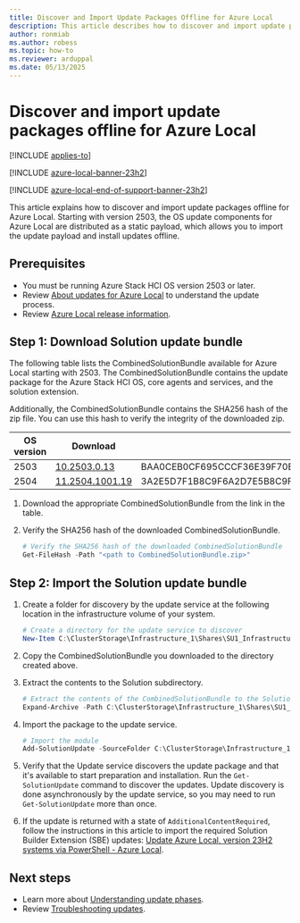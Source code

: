 ```yaml
---
title: Discover and Import Update Packages Offline for Azure Local
description: This article describes how to discover and import update packages offline for Azure Local.
author: ronmiab
ms.author: robess
ms.topic: how-to
ms.reviewer: arduppal
ms.date: 05/13/2025
---
```


# Discover and import update packages offline for Azure Local

[!INCLUDE [applies-to](../includes/hci-applies-to-23h2.md)]

[!INCLUDE [azure-local-banner-23h2](../includes/azure-local-banner-23h2.md)]

[!INCLUDE [azure-local-end-of-support-banner-23h2](../includes/azure-local-end-of-support-banner-23h2.md)]

This article explains how to discover and import update packages offline for Azure Local. Starting with version 2503, the OS update components for Azure Local are distributed as a static payload, which allows you to import the update payload and install updates offline.

## Prerequisites

- You must be running Azure Stack HCI OS version 2503 or later.
- Review [About updates for Azure Local](./about-updates-23h2.md) to understand the update process.
- Review [Azure Local release information](../release-information-23h2.md).

## Step 1: Download Solution update bundle

The following table lists the CombinedSolutionBundle available for Azure Local starting with 2503. The CombinedSolutionBundle contains the update package for the Azure Stack HCI OS, core agents and services, and the solution extension.

Additionally, the CombinedSolutionBundle contains the SHA256 hash of the zip file. You can use this hash to verify the integrity of the downloaded zip.

| OS version | Download | SHA256 |
|------------|----------|--------|
| 2503       | [10.2503.0.13](/dbazure/AzureLocal/CombinedSolutionBundle/10.2503.0.13/CombinedSolutionBundle.10.2503.0.13.zip) | BAA0CEB0CF695CCCF36E39F70BF2E67E0B886B91CDE97F8C2860CE299E2A5126 |
| 2504       | [11.2504.1001.19](/dbazure/AzureLocal/CombinedSolutionBundle/11.2504.1001.19/CombinedSolutionBundle.11.2504.1001.19.zip) | 3A2E5D7F1B8C9F6A2D7E5B8C9F6A2D7E5B8C9F6A2D7E5B8C9F6A2D7E5B8C9F6 |

1. Download the appropriate CombinedSolutionBundle from the link in the table.

1. Verify the SHA256 hash of the downloaded CombinedSolutionBundle.

   ```PowerShell
   # Verify the SHA256 hash of the downloaded CombinedSolutionBundle
   Get-FileHash -Path "<path to CombinedSolutionBundle.zip>"
   ```

## Step 2: Import the Solution update bundle

1. Create a folder for discovery by the update service at the following location in the infrastructure volume of your system.

   ```PowerShell
   # Create a directory for the update service to discover
   New-Item C:\ClusterStorage\Infrastructure_1\Shares\SU1_Infrastructure_1\import -ItemType Directory
   ```

1. Copy the CombinedSolutionBundle you downloaded to the directory created above.

1. Extract the contents to the Solution subdirectory.

   ```PowerShell
   # Extract the contents of the CombinedSolutionBundle to the Solution subdirectory
   Expand-Archive -Path C:\ClusterStorage\Infrastructure_1\Shares\SU1_Infrastructure_1\import\CombinedSolutionBundle.<build number>.zip -DestinationPath C:\ClusterStorage\Infrastructure_1\Shares\SU1_Infrastructure_1\import\Solution
   ```

1. Import the package to the update service.

   ```PowerShell
   # Import the module
   Add-SolutionUpdate -SourceFolder C:\ClusterStorage\Infrastructure_1\Shares\SU1_Infrastructure_1\import\Solution
   ```

1. Verify that the Update service discovers the update package and that it's available to start preparation and installation. Run the `Get-SolutionUpdate` command to discover the updates. Update discovery is done asynchronously by the update service, so you may need to run `Get-SolutionUpdate` more than once.

1. If the update is returned with a state of `AdditionalContentRequired`, follow the instructions in this article to import the required Solution Builder Extension (SBE) updates: [Update Azure Local, version 23H2 systems via PowerShell - Azure Local](./update-via-powershell-23h2.md#step-3-import-and-rediscover-updates).

## Next steps

- Learn more about [Understanding update phases](./update-phases-23h2.md).
- Review [Troubleshooting updates](./update-troubleshooting-23h2.md).